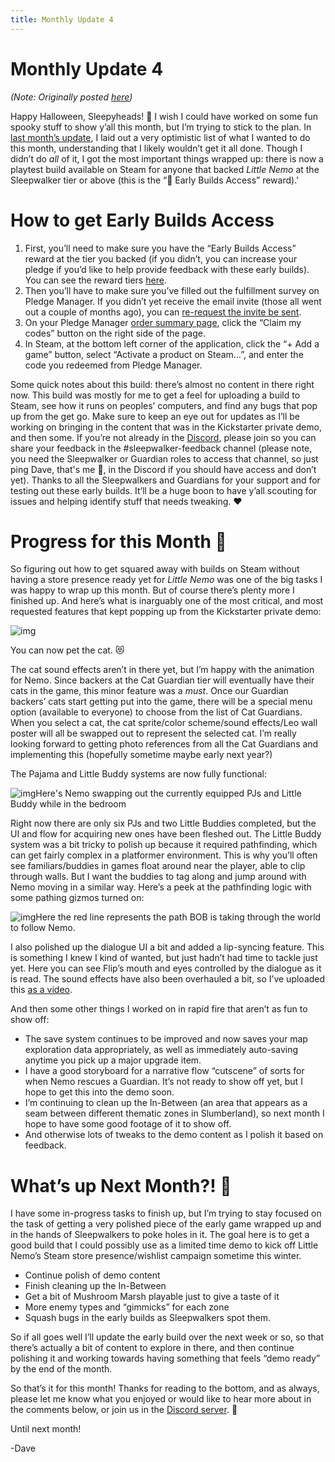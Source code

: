 ```yaml
---
title: Monthly Update 4
---
```

# Monthly Update 4

*(Note: Originally posted [here](https://www.kickstarter.com/projects/diesoft/little-nemo/posts/3649034))*

Happy Halloween, Sleepyheads! **👻** I wish I could have worked on some fun spooky stuff to show y’all this month, but I’m trying to stick to the plan. In [last month’s update](https://www.kickstarter.com/projects/diesoft/little-nemo/posts/3622667), I laid out a very optimistic list of what I wanted to do this month, understanding that I likely wouldn’t get it all done. Though I didn’t do *all* of it, I got the most important things wrapped up: there is now a playtest build available on Steam for anyone that backed *Little Nemo* at the Sleepwalker tier or above (this is the “💾 Early Builds Access” reward).'

# **How to get Early Builds Access**

1. First, you’ll need to make sure you have the “Early Builds Access” reward at the tier you backed (if you didn’t, you can increase your pledge if you’d like to help provide feedback with these early builds). You can see the reward tiers [here](https://diesoft.pledgemanager.com/projects/little-nemo/participate/).
2. Then you’ll have to make sure you’ve filled out the fulfillment survey on  Pledge Manager. If you didn’t yet receive the email invite (those all went out a couple of months ago), you can [re-request the invite be sent](https://diesoft.pledgemanager.com/projects/little-nemo/).
3. On your Pledge Manager [order summary page](https://diesoft.pledgemanager.com/projects/little-nemo/summary/), click the “Claim my codes” button on the right side of the page.
4. In Steam, at the bottom left corner of the application, click the “+ Add a game” button, select “Activate a product on Steam…”, and enter the code you redeemed from Pledge Manager.
    

Some quick notes about this build: there’s almost no content in there right now. This build was mostly for me to get a feel for uploading a build to Steam, see how it runs on peoples’ computers, and find any bugs that pop up from the get go. Make sure to keep an eye out for updates as I’ll be working on bringing in the content that was in the Kickstarter private demo, and then some. If you’re not already in the [Discord](https://discord.com/invite/9NymgSJAVp), please join so you can share your feedback in the #sleepwalker-feedback channel (please note, you need the Sleepwalker or Guardian roles to access that channel, so just ping Dave, that's me 👋, in the Discord if you should have access and don’t yet). Thanks to all the Sleepwalkers and Guardians for your support and for testing out these early builds. It’ll be a huge boon to have y’all scouting for issues and helping identify stuff that needs tweaking. ❤️

# **Progress for this Month 🎃**

So figuring out how to get squared away with builds on Steam without having a store presence ready yet for *Little Nemo* was one of the big tasks I was happy to wrap up this month. But of course there’s plenty more I finished up. And here’s what is inarguably one of the most critical, and most requested features that kept popping up from the Kickstarter private demo:

![img](https://ksr-ugc.imgix.net/assets/039/060/406/8bbd1dbf9e0e0d3240205a3cb8416fa7_original.gif?ixlib=rb-4.0.2&w=700&fit=max&v=1666965912&gif-q=50&q=92&s=735b293387db6bde22cb9bfb461705dd)

You can now pet the cat. 😻

The cat sound effects aren’t in there yet, but I’m happy with the animation for Nemo. Since backers at the Cat Guardian tier will eventually have their cats in the game, this minor feature was a *must*. Once our Guardian backers’ cats start getting put into the game, there will be a special menu option (available to everyone) to choose from the list of Cat Guardians. When you select a cat, the cat sprite/color scheme/sound effects/Leo wall poster will all be swapped out to represent the selected cat. I’m really looking forward to getting photo references from all the Cat Guardians and implementing this (hopefully sometime maybe early next year?)

The Pajama and Little Buddy systems are now fully functional:

![img](https://ksr-ugc.imgix.net/assets/039/060/415/7b972ddfa2b864826bdba1fc9b0712f9_original.gif?ixlib=rb-4.0.2&w=700&fit=max&v=1666965969&gif-q=50&q=92&s=071975a6c8f444aed71ae9a1e96ffd42)Here's Nemo swapping out the currently equipped PJs and Little Buddy while in the bedroom

Right now there are only six PJs and two Little Buddies completed, but the UI and flow for acquiring new ones have been fleshed out. The Little Buddy system was a bit tricky to polish up because it required pathfinding, which can get fairly complex in a platformer environment. This is why you’ll often see familiars/buddies in games float around near the player, able to clip through walls. But I want the buddies to tag along and jump around with Nemo moving in a similar way. Here’s a peek at the pathfinding logic with some pathing gizmos turned on:

![img](https://ksr-ugc.imgix.net/assets/039/060/427/8a77e2939c4cc33b9c73e854de54e166_original.gif?ixlib=rb-4.0.2&w=700&fit=max&v=1666966016&gif-q=50&q=92&s=e5ea044d3d7c623ccb2e019ab1107673)Here the red line represents the path BOB is taking through the world to follow Nemo.

I also polished up the dialogue UI a bit and added a lip-syncing feature. This is something I knew I kind of wanted, but just hadn’t had time to tackle just yet. Here you can see Flip’s mouth and eyes controlled by the dialogue as it is read. The sound effects have also been overhauled a bit, so I’ve uploaded this [as a video](https://www.youtube.com/watch?v=nd5Bjf7_eF8).

And then some other things I worked on in rapid fire that aren’t as fun to show off:

- The save system continues to be improved and now saves your map exploration data appropriately, as well as immediately auto-saving anytime you pick up a major upgrade item.
- I have a good storyboard for a narrative flow “cutscene” of sorts for when Nemo rescues a Guardian. It’s not ready to show off yet, but I hope to get this into the demo soon.
- I’m continuing to clean up the In-Between (an area that appears as a seam between different thematic zones in Slumberland), so next month I hope to have some good footage of it to show off.
- And otherwise lots of tweaks to the demo content as I polish it based on feedback.
   

# **What’s up Next Month?! 🍂**

I have some in-progress tasks to finish up, but I’m trying to stay focused on the task of getting a very polished piece of the early game wrapped up and in the hands of Sleepwalkers to poke holes in it. The goal here is to get a good build that I could possibly use as a limited time demo to kick off Little Nemo’s Steam store presence/wishlist campaign sometime this winter.

- Continue polish of demo content
- Finish cleaning up the In-Between
- Get a bit of Mushroom Marsh playable just to give a taste of it
- More enemy types and “gimmicks” for each zone
- Squash bugs in the early builds as Sleepwalkers spot them.
   

So if all goes well I’ll update the early build over the next week or so, so that there’s actually a bit of content to explore in there, and then continue polishing it and working towards having something that feels “demo ready” by the end of the month.

So that’s it for this month! Thanks for reading to the bottom, and as always, please let me know what you enjoyed or would like to hear more about in the comments below, or join us in the [Discord server](https://discord.com/invite/9NymgSJAVp). 💚

Until next month!

-Dave
